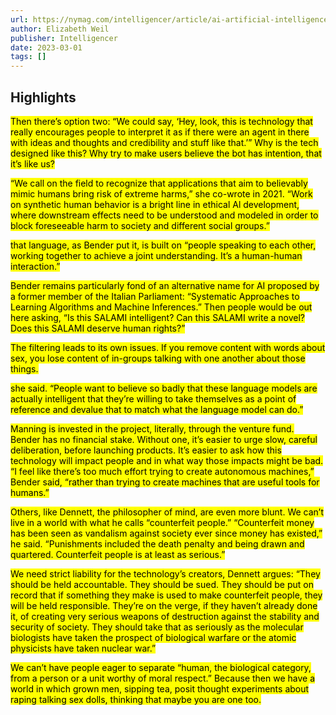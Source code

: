 ```yaml
---
url: https://nymag.com/intelligencer/article/ai-artificial-intelligence-chatbots-emily-m-bender.html
author: Elizabeth Weil
publisher: Intelligencer
date: 2023-03-01
tags: []
---
```


## Highlights
<mark>Then there’s option two: “We could say, ‘Hey, look, this is technology that really encourages people to interpret it as if there were an agent in there with ideas and thoughts and credibility and stuff like that.’” Why is the tech designed like this? Why try to make users believe the bot has intention, that it’s like us?</mark>

<mark>“We call on the field to recognize that applications that aim to believably mimic humans bring risk of extreme harms,” she co-wrote in 2021. “Work on synthetic human behavior is a bright line in ethical Al development, where downstream effects need to be understood and modeled in order to block foreseeable harm to society and different social groups.”</mark>

<mark>that language, as Bender put it, is built on “people speaking to each other, working together to achieve a joint understanding. It’s a human-human interaction.”</mark>

<mark>Bender remains particularly fond of an alternative name for AI proposed by a former member of the Italian Parliament: “Systematic Approaches to Learning Algorithms and Machine Inferences.” Then people would be out here asking, “Is this SALAMI intelligent? Can this SALAMI write a novel? Does this SALAMI deserve human rights?”</mark>

<mark>The filtering leads to its own issues. If you remove content with words about sex, you lose content of in-groups talking with one another about those things.</mark>

<mark>she said. “People want to believe so badly that these language models are actually intelligent that they’re willing to take themselves as a point of reference and devalue that to match what the language model can do.”</mark>

<mark>Manning is invested in the project, literally, through the venture fund. Bender has no financial stake. Without one, it’s easier to urge slow, careful deliberation, before launching products. It’s easier to ask how this technology will impact people and in what way those impacts might be bad. “I feel like there’s too much effort trying to create autonomous machines,” Bender said, “rather than trying to create machines that are useful tools for humans.”</mark>

<mark>Others, like Dennett, the philosopher of mind, are even more blunt. We can’t live in a world with what he calls “counterfeit people.” “Counterfeit money has been seen as vandalism against society ever since money has existed,” he said. “Punishments included the death penalty and being drawn and quartered. Counterfeit people is at least as serious.”</mark>

<mark>We need strict liability for the technology’s creators, Dennett argues: “They should be held accountable. They should be sued. They should be put on record that if something they make is used to make counterfeit people, they will be held responsible. They’re on the verge, if they haven’t already done it, of creating very serious weapons of destruction against the stability and security of society. They should take that as seriously as the molecular biologists have taken the prospect of biological warfare or the atomic physicists have taken nuclear war.”</mark>

<mark>We can’t have people eager to separate “human, the biological category, from a person or a unit worthy of moral respect.” Because then we have a world in which grown men, sipping tea, posit thought experiments about raping talking sex dolls, thinking that maybe you are one too.</mark>

